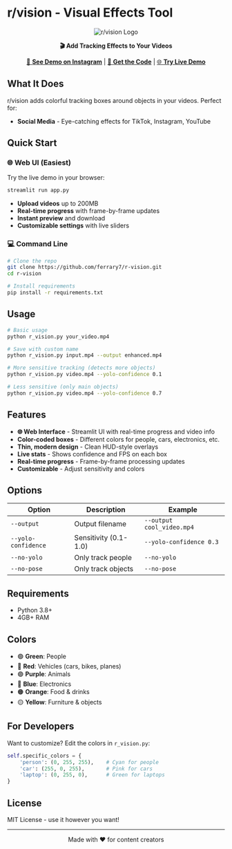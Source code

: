 # r/vision - Visual Effects Tool

<div align="center">

![r/vision Logo](https://img.shields.io/badge/r%2Fvision-v2.0.0-orange?style=for-the-badge&logo=python)

**🎬 Add Tracking Effects to Your Videos**

[📱 **See Demo on Instagram**](https://www.instagram.com/reel/DLhWQweyOcy/) | [📂 **Get the Code**](https://github.com/ferrary7/r-vision) | [🌐 **Try Live Demo**](#web-ui)

</div>

## What It Does

r/vision adds colorful tracking boxes around objects in your videos. Perfect for:

- **Social Media** - Eye-catching effects for TikTok, Instagram, YouTube

## Quick Start

### 🌐 Web UI (Easiest)

Try the live demo in your browser:

```bash
streamlit run app.py
```

- **Upload videos** up to 200MB
- **Real-time progress** with frame-by-frame updates
- **Instant preview** and download
- **Customizable settings** with live sliders

### 💻 Command Line

```bash
# Clone the repo
git clone https://github.com/ferrary7/r-vision.git
cd r-vision

# Install requirements
pip install -r requirements.txt
```

## Usage

```bash
# Basic usage
python r_vision.py your_video.mp4

# Save with custom name
python r_vision.py input.mp4 --output enhanced.mp4

# More sensitive tracking (detects more objects)
python r_vision.py video.mp4 --yolo-confidence 0.1

# Less sensitive (only main objects)
python r_vision.py video.mp4 --yolo-confidence 0.7
```

## Features

- **🌐 Web Interface** - Streamlit UI with real-time progress and video info
- **Color-coded boxes** - Different colors for people, cars, electronics, etc.
- **Thin, modern design** - Clean HUD-style overlays
- **Live stats** - Shows confidence and FPS on each box
- **Real-time progress** - Frame-by-frame processing updates
- **Customizable** - Adjust sensitivity and colors

## Options

| Option | Description | Example |
|--------|-------------|---------|
| `--output` | Output filename | `--output cool_video.mp4` |
| `--yolo-confidence` | Sensitivity (0.1-1.0) | `--yolo-confidence 0.3` |
| `--no-yolo` | Only track people | `--no-yolo` |
| `--no-pose` | Only track objects | `--no-pose` |

## Requirements

- Python 3.8+
- 4GB+ RAM

## Colors

- 🟢 **Green**: People
- 🔴 **Red**: Vehicles (cars, bikes, planes)
- 🟣 **Purple**: Animals
- 🔵 **Blue**: Electronics
- 🟠 **Orange**: Food & drinks
- 🟡 **Yellow**: Furniture & objects

## For Developers

Want to customize? Edit the colors in `r_vision.py`:

```python
self.specific_colors = {
    'person': (0, 255, 255),    # Cyan for people
    'car': (255, 0, 255),       # Pink for cars
    'laptop': (0, 255, 0),      # Green for laptops
}
```

## License

MIT License - use it however you want!

---

<div align="center">
Made with ❤️ for content creators
</div>
